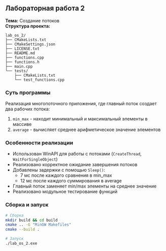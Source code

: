 
## Лабораторная работа 2
**Тема:** Создание потоков  
**Структура проекта:**
```
lab_os_2/
├── CMakeLists.txt
├── CMakeSettings.json
├── LICENSE.txt
├── README.md
├── functions.cpp
├── functions.h
├── main.cpp
└── tests/
    ├── CMakeLists.txt
    └── test_functions.cpp
```

### Суть программы
Реализация многопоточного приложения, где главный поток создает два рабочих потока:
1. `min_max` - находит минимальный и максимальный элементы в массиве
2. `average` - вычисляет среднее арифметическое значение элементов

### Особенности реализации
- Использован WinAPI для работы с потоками (`CreateThread`, `WaitForSingleObject`)
- Реализовано корректное ожидание завершения потоков
- Добавлены задержки с помощью `Sleep()`:
  - 7 мс после каждого сравнения в min_max
  - 12 мс после каждого суммирования в average
- Главный поток заменяет min/max элементы на среднее значение
- Реализовано модульное тестирование функций

### Сборка и запуск
```bash
# Сборка
mkdir build && cd build
cmake .. -G "MinGW Makefiles"
cmake --build .

# Запуск
./lab_os_2.exe
```

